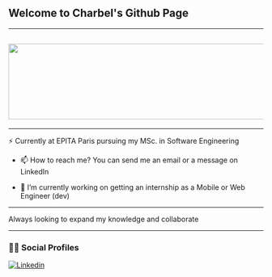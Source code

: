 <h2 align='left'>Welcome to Charbel's Github Page</h2>
<hr>
<h2><img src="https://i.pinimg.com/originals/30/2b/f8/302bf8c7124220acc03e17fbaaf3c47b.jpg" width="550px" height="150px"></h2>
<hr>

⚡ Currently at EPITA Paris pursuing my MSc. in Software Engineering

- 📫 How to reach me?
 You can send me an email or a message on LinkedIn 

- 🔭 I’m currently working on
 getting an internship as a Mobile or Web Engineer (dev)




<hr>

Always looking to expand my knowledge and collaborate

<hr>
<h3 align='left'>👨‍💻 Social Profiles</h3>

<div align='left'>

[![Linkedin](https://img.shields.io/badge/linkedin-%230077B5.svg?&style=for-the-badge&logo=linkedin&logoColor=white)](https://www.linkedin.com/in/charbel-tabet-56b860206/)

</div>



